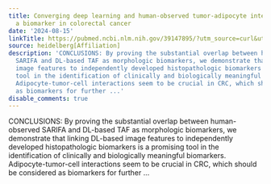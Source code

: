 ```yaml
---
title: Converging deep learning and human-observed tumor-adipocyte interaction as
  a biomarker in colorectal cancer
date: '2024-08-15'
linkTitle: https://pubmed.ncbi.nlm.nih.gov/39147895/?utm_source=curl&utm_medium=rss&utm_campaign=pubmed-2&utm_content=1FakS-2QOkCT8HsMOQP1bCRQ4YzyumYOmxmF0moLsQ3dFB1E9V&fc=20220326224207&ff=20240816182134&v=2.18.0.post9+e462414
source: heidelberg[Affiliation]
description: 'CONCLUSIONS: By proving the substantial overlap between human-observed
  SARIFA and DL-based TAF as morphologic biomarkers, we demonstrate that linking DL-based
  image features to independently developed histopathologic biomarkers is a promising
  tool in the identification of clinically and biologically meaningful biomarkers.
  Adipocyte-tumor-cell interactions seem to be crucial in CRC, which should be considered
  as biomarkers for further ...'
disable_comments: true
---
```

CONCLUSIONS: By proving the substantial overlap between human-observed SARIFA and DL-based TAF as morphologic biomarkers, we demonstrate that linking DL-based image features to independently developed histopathologic biomarkers is a promising tool in the identification of clinically and biologically meaningful biomarkers. Adipocyte-tumor-cell interactions seem to be crucial in CRC, which should be considered as biomarkers for further ...